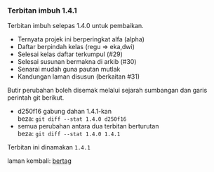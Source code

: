 ---
---

### Terbitan imbuh 1.4.1

Terbitan imbuh selepas 1.4.0 untuk pembaikan.

- Ternyata projek ini berperingkat alfa (alpha)
- Daftar berpindah kelas (regu => eka,dwi)
- Selesai kelas daftar terkumpul (#29)
- Selesai susunan bermakna di arkib (#30)
- Senarai mudah guna pautan mutlak
- Kandungan laman disusun (berkaitan #31)

Butir perubahan boleh disemak melalui sejarah sumbangan
dan garis perintah git berikut.

- d250f16 gabung dahan 1.4.1-kan  
beza: `git diff --stat 1.4.0 d250f16`
- semua perubahan antara dua terbitan berturutan  
beza: `git diff --stat 1.4.0 1.4.1`

Terbitan ini dinamakan `1.4.1`

laman kembali: [bertag][0]

  [0]: ../bertag.md
